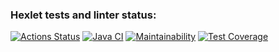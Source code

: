 ### Hexlet tests and linter status:
[![Actions Status](https://github.com/AleksKen/java-project-78/actions/workflows/hexlet-check.yml/badge.svg)](https://github.com/AleksKen/java-project-78/actions)
[![Java CI](https://github.com/AleksKen/java-project-78/actions/workflows/main.yml/badge.svg)](https://github.com/AleksKen/java-project-78/actions/workflows/main.yml)
[![Maintainability](https://api.codeclimate.com/v1/badges/91cf5ce7212a56b79ec7/maintainability)](https://codeclimate.com/github/AleksKen/java-project-78/maintainability)
[![Test Coverage](https://api.codeclimate.com/v1/badges/91cf5ce7212a56b79ec7/test_coverage)](https://codeclimate.com/github/AleksKen/java-project-78/test_coverage)

